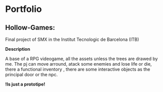 # Portfolio
## Hollow-Games: 
  Final project of SMX in the Institut Tecnologic de Barcelona (ITB)
  
  __Description__
  
  A base of a RPG videogame, all the assets unless the trees are drawed by me. The pj can move arround, atack some enemies and lose life or die, there a functional inventory , there are some interactive objects as the principal door or the npc. 
  
  __!Is just a prototipe!__
